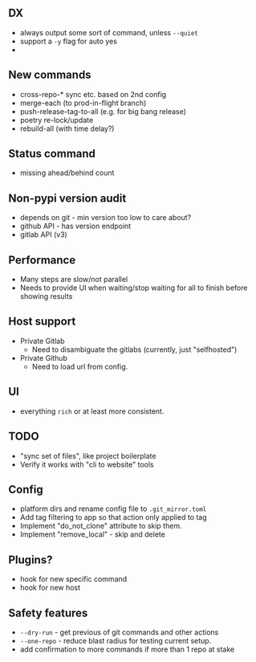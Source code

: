 ## DX
- always output some sort of command, unless `--quiet`
- support a `-y` flag for auto yes
- 

## New commands

- cross-repo-* sync etc. based on 2nd config
- merge-each (to prod-in-flight branch)
- push-release-tag-to-all (e.g. for big bang release)
- poetry re-lock/update
- rebuild-all (with time delay?)

## Status command

- missing ahead/behind count

## Non-pypi version audit

- depends on git - min version too low to care about?
- github API - has version endpoint
- gitlab API (v3)

## Performance

- Many steps are slow/not parallel
- Needs to provide UI when waiting/stop waiting for all to finish before showing results

## Host support

- Private Gitlab
  - Need to disambiguate the gitlabs (currently, just "selfhosted")
- Private Github
  - Need to load url from config.

## UI

- everything `rich` or at least more consistent.

## TODO

- "sync set of files", like project boilerplate
- Verify it works with "cli to website" tools

## Config

- platform dirs and rename config file to `.git_mirror.toml`
- Add tag filtering to app so that action only applied to tag
- Implement "do_not_clone" attribute to skip them.
- Implement "remove_local" - skip and delete

## Plugins?

- hook for new specific command
- hook for new host

## Safety features

- `--dry-run` - get previous of git commands and other actions
- `--one-repo` - reduce blast radius for testing current setup.
- add confirmation to more commands if more than 1 repo at stake
